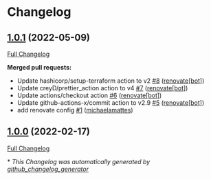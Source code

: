 # Changelog

## [1.0.1](https://github.com/T-Systems-MMS/terraform-kubernetes-kubernetes/tree/1.0.1) (2022-05-09)

[Full Changelog](https://github.com/T-Systems-MMS/terraform-kubernetes-kubernetes/compare/1.0.0...1.0.1)

**Merged pull requests:**

- Update hashicorp/setup-terraform action to v2 [\#8](https://github.com/T-Systems-MMS/terraform-kubernetes-kubernetes/pull/8) ([renovate[bot]](https://github.com/apps/renovate))
- Update creyD/prettier\_action action to v4 [\#7](https://github.com/T-Systems-MMS/terraform-kubernetes-kubernetes/pull/7) ([renovate[bot]](https://github.com/apps/renovate))
- Update actions/checkout action [\#6](https://github.com/T-Systems-MMS/terraform-kubernetes-kubernetes/pull/6) ([renovate[bot]](https://github.com/apps/renovate))
- Update github-actions-x/commit action to v2.9 [\#5](https://github.com/T-Systems-MMS/terraform-kubernetes-kubernetes/pull/5) ([renovate[bot]](https://github.com/apps/renovate))
- add renovate config [\#1](https://github.com/T-Systems-MMS/terraform-kubernetes-kubernetes/pull/1) ([michaelamattes](https://github.com/michaelamattes))

## [1.0.0](https://github.com/T-Systems-MMS/terraform-kubernetes-kubernetes/tree/1.0.0) (2022-02-17)

[Full Changelog](https://github.com/T-Systems-MMS/terraform-kubernetes-kubernetes/compare/f0dbe4e6ef28775db022cc199c3a7b404b3e65cd...1.0.0)



\* *This Changelog was automatically generated by [github_changelog_generator](https://github.com/github-changelog-generator/github-changelog-generator)*
